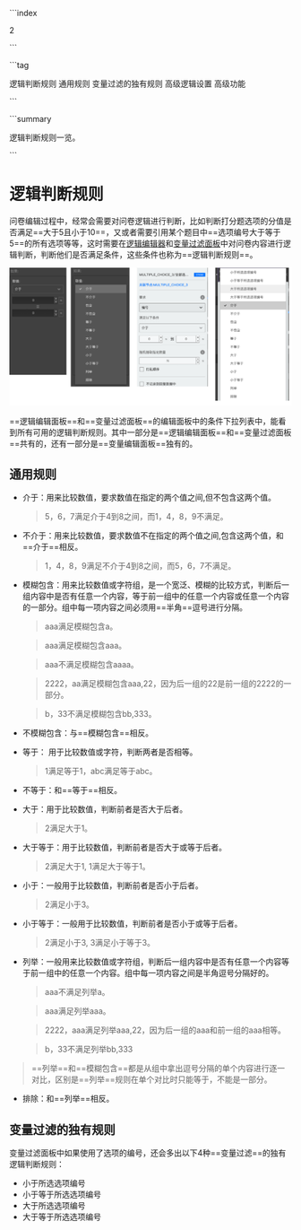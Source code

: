 \```index

2

\```

\```tag

逻辑判断规则 通用规则 变量过滤的独有规则 高级逻辑设置 高级功能

\```

\```summary

逻辑判断规则一览。

\```

# 逻辑判断规则

问卷编辑过程中，经常会需要对问卷逻辑进行判断，比如判断打分题选项的分值是否满足==大于5且小于10==，又或者需要引用某个题目中==选项编号大于等于5==的所有选项等等，这时需要在[逻辑编辑器](./01logicSetting.md)和[变量过滤面板](../../16variable/11variableFilter.md)中对问卷内容进行逻辑判断，判断他们是否满足条件，这些条件也称为==逻辑判断规则==。

<img src='../assets/advancedLogicSetting/02logicRule/opr-rule.png'>

==逻辑编辑面板==和==变量过滤面板==的编辑面板中的条件下拉列表中，能看到所有可用的逻辑判断规则。其中一部分是==逻辑编辑面板==和==变量过滤面板==共有的，还有一部分是==变量编辑面板==独有的。

## 通用规则

+ 介于：用来比较数值，要求数值在指定的两个值之间,但不包含这两个值。
    > 5，6，7满足介于4到8之间，而1，4，8，9不满足。

+ 不介于：用来比较数值，要求数值不在指定的两个值之间,包含这两个值，和==介于==相反。
    > 1，4，8，9满足不介于4到8之间，而5，6，7不满足。

+ 模糊包含：用来比较数值或字符组，是一个宽泛、模糊的比较方式，判断后一组内容中是否有任意一个内容，等于前一组中的任意一个内容或任意一个内容的一部分。组中每一项内容之间必须用==半角==逗号进行分隔。
    > aaa满足模糊包含a。
    
    > aaa满足模糊包含aaa。
    
    > aaa不满足模糊包含aaaa。
    
    > 2222，aa满足模糊包含aaa,22，因为后一组的22是前一组的2222的一部分。
    
    > b，33不满足模糊包含bb,333。

+ 不模糊包含：与==模糊包含==相反。

+ 等于： 用于比较数值或字符，判断两者是否相等。
    > 1满足等于1，abc满足等于abc。

+ 不等于：和==等于==相反。

+ 大于：用于比较数值，判断前者是否大于后者。
    > 2满足大于1。

+ 大于等于：用于比较数值，判断前者是否大于或等于后者。
    > 2满足大于1, 1满足大于等于1。

+ 小于：一般用于比较数值，判断前者是否小于后者。
    > 2满足小于3。

+ 小于等于：一般用于比较数值，判断前者是否小于或等于后者。
    > 2满足小于3, 3满足小于等于3。

+ 列举：一般用来比较数值或字符组，判断后一组内容中是否有任意一个内容等于前一组中的任意一个内容。组中每一项内容之间是半角逗号分隔好的。
    > aaa不满足列举a。
    
    > aaa满足列举aaa。
    
    > 2222，aaa满足列举aaa,22，因为后一组的aaa和前一组的aaa相等。
    
    > b，33不满足列举bb,333
    
> ==列举==和==模糊包含==都是从组中拿出逗号分隔的单个内容进行逐一对比，区别是==列举==规则在单个对比时只能等于，不能是一部分。

+ 排除：和==列举==相反。

## 变量过滤的独有规则

变量过滤面板中如果使用了选项的编号，还会多出以下4种==变量过滤==的独有逻辑判断规则：

+ 小于所选选项编号
+ 小于等于所选选项编号
+ 大于所选选项编号
+ 大于等于所选选项编号